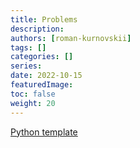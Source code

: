 ```yaml
---
title: Problems
description:
authors: [roman-kurnovskii]
tags: []
categories: []
series:
date: 2022-10-15
featuredImage:
toc: false
weight: 20
---
```


[Python template](../#template)
